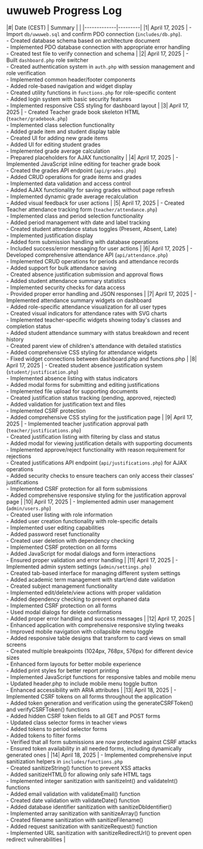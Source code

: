 # uwuweb Progress Log

|#| Date (CEST) | Summary |
| |-------------|---------|
|1| April 17, 2025 | - Import `db/uwuweb.sql` and confirm PDO connection (`includes/db.php`). <br> - Created database schema based on architecture document <br> - Implemented PDO database connection with appropriate error handling <br> - Created test file to verify connection and schema |
|2| April 17, 2025 | - Built `dashboard.php` role switcher <br> - Created authentication system in `auth.php` with session management and role verification <br> - Implemented common header/footer components <br> - Added role-based navigation and widget display <br> - Created utility functions in `functions.php` for role-specific content <br> - Added login system with basic security features <br> - Implemented responsive CSS styling for dashboard layout |
|3| April 17, 2025 | - Created Teacher grade book skeleton HTML (`teacher/gradebook.php`) <br> - Implemented class selection functionality <br> - Added grade item and student display table <br> - Created UI for adding new grade items <br> - Added UI for editing student grades <br> - Implemented grade average calculation <br> - Prepared placeholders for AJAX functionality |
|4| April 17, 2025 | - Implemented JavaScript inline editing for teacher grade book <br> - Created the grades API endpoint (`api/grades.php`) <br> - Added CRUD operations for grade items and grades <br> - Implemented data validation and access control <br> - Added AJAX functionality for saving grades without page refresh <br> - Implemented dynamic grade average recalculation <br> - Added visual feedback for user actions |
|5| April 17, 2025 | - Created Teacher attendance tracking form (`teacher/attendance.php`) <br> - Implemented class and period selection functionality <br> - Added period management with date and label tracking <br> - Created student attendance status toggles (Present, Absent, Late) <br> - Implemented justification display <br> - Added form submission handling with database operations <br> - Included success/error messaging for user actions |
|6| April 17, 2025 | - Developed comprehensive attendance API (`api/attendance.php`) <br> - Implemented CRUD operations for periods and attendance records <br> - Added support for bulk attendance saving <br> - Created absence justification submission and approval flows <br> - Added student attendance summary statistics <br> - Implemented security checks for data access <br> - Provided proper error handling and JSON responses |
|7| April 17, 2025 | - Implemented attendance summary widgets on dashboard <br> - Added role-specific attendance visualization for all user types <br> - Created visual indicators for attendance rates with SVG charts <br> - Implemented teacher-specific widgets showing today's classes and completion status <br> - Added student attendance summary with status breakdown and recent history <br> - Created parent view of children's attendance with detailed statistics <br> - Added comprehensive CSS styling for attendance widgets <br> - Fixed widget connections between dashboard.php and functions.php |
|8| April 17, 2025 | - Created student absence justification system (`student/justification.php`) <br> - Implemented absence listing with status indicators <br> - Added modal forms for submitting and editing justifications <br> - Implemented file upload for supporting documents <br> - Created justification status tracking (pending, approved, rejected) <br> - Added validation for justification text and files <br> - Implemented CSRF protection <br> - Added comprehensive CSS styling for the justification page |
|9| April 17, 2025 | - Implemented teacher justification approval path (`teacher/justifications.php`) <br> - Created justification listing with filtering by class and status <br> - Added modal for viewing justification details with supporting documents <br> - Implemented approve/reject functionality with reason requirement for rejections <br> - Created justifications API endpoint (`api/justifications.php`) for AJAX operations <br> - Added security checks to ensure teachers can only access their classes' justifications <br> - Implemented CSRF protection for all form submissions <br> - Added comprehensive responsive styling for the justification approval page |
|10| April 17, 2025 | - Implemented admin user management (`admin/users.php`) <br> - Created user listing with role information <br> - Added user creation functionality with role-specific details <br> - Implemented user editing capabilities <br> - Added password reset functionality <br> - Created user deletion with dependency checking <br> - Implemented CSRF protection on all forms <br> - Added JavaScript for modal dialogs and form interactions <br> - Ensured proper validation and error handling |
|11| April 17, 2025 | - Implemented admin system settings (`admin/settings.php`) <br> - Created tab-based interface for managing different system settings <br> - Added academic term management with start/end date validation <br> - Created subject management functionality <br> - Implemented edit/delete/view actions with proper validation <br> - Added dependency checking to prevent orphaned data <br> - Implemented CSRF protection on all forms <br> - Used modal dialogs for delete confirmations <br> - Added proper error handling and success messages |
|12| April 17, 2025 | - Enhanced application with comprehensive responsive styling tweaks <br> - Improved mobile navigation with collapsible menu toggle <br> - Added responsive table designs that transform to card views on small screens <br> - Created multiple breakpoints (1024px, 768px, 576px) for different device sizes <br> - Enhanced form layouts for better mobile experience <br> - Added print styles for better report printing <br> - Implemented JavaScript functions for responsive tables and mobile menu <br> - Updated header.php to include mobile menu toggle button <br> - Enhanced accessibility with ARIA attributes |
|13| April 18, 2025 | - Implemented CSRF tokens on all forms throughout the application <br> - Added token generation and verification using the generateCSRFToken() and verifyCSRFToken() functions <br> - Added hidden CSRF token fields to all GET and POST forms <br> - Updated class selector forms in teacher views <br> - Added tokens to period selector forms <br> - Added tokens to filter forms <br> - Verified that all form submissions are now protected against CSRF attacks <br> - Ensured token availability in all needed forms, including dynamically generated ones |
|14| April 18, 2025 | - Implemented comprehensive input sanitization helpers in `includes/functions.php` <br> - Created sanitizeString() function to prevent XSS attacks <br> - Added sanitizeHTML() for allowing only safe HTML tags <br> - Implemented integer sanitization with sanitizeInt() and validateInt() functions <br> - Added email validation with validateEmail() function <br> - Created date validation with validateDate() function <br> - Added database identifier sanitization with sanitizeDbIdentifier() <br> - Implemented array sanitization with sanitizeArray() function <br> - Created filename sanitization with sanitizeFilename() <br> - Added request sanitization with sanitizeRequest() function <br> - Implemented URL sanitization with sanitizeRedirectUrl() to prevent open redirect vulnerabilities |